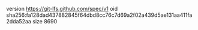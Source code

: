 version https://git-lfs.github.com/spec/v1
oid sha256:fa128dad437882845f64dbd8cc76c7d69a2f02a439d5ae131aa411fa2dda52aa
size 8690
